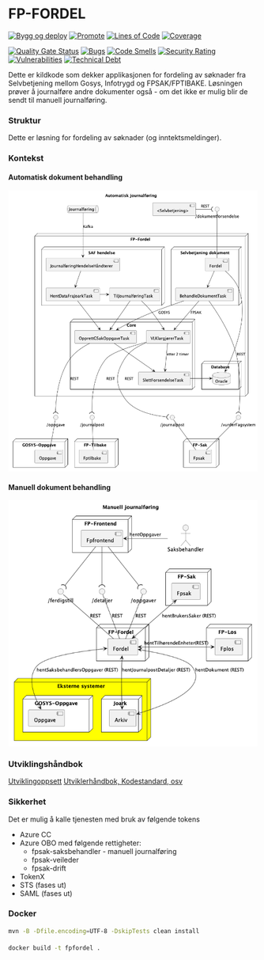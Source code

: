 FP-FORDEL
===============
[![Bygg og deploy](https://github.com/navikt/fpfordel/actions/workflows/build.yml/badge.svg?branch=master)](https://github.com/navikt/fpfordel/actions/workflows/build.yml)
[![Promote](https://github.com/navikt/fpfordel/actions/workflows/promote.yml/badge.svg?branch=master)](https://github.com/navikt/fpfordel/actions/workflows/promote.yml)
[![Lines of Code](https://sonarcloud.io/api/project_badges/measure?project=navikt_fpfordel&metric=ncloc)](https://sonarcloud.io/summary/new_code?id=navikt_fpfordel)
[![Coverage](https://sonarcloud.io/api/project_badges/measure?project=navikt_fpfordel&metric=coverage)](https://sonarcloud.io/summary/new_code?id=navikt_fpfordel)

[![Quality Gate Status](https://sonarcloud.io/api/project_badges/measure?project=navikt_fpfordel&metric=alert_status)](https://sonarcloud.io/dashboard?id=navikt_fpfordel)
[![Bugs](https://sonarcloud.io/api/project_badges/measure?project=navikt_fpfordel&metric=bugs)](https://sonarcloud.io/dashboard?id=navikt_fpfordel)
[![Code Smells](https://sonarcloud.io/api/project_badges/measure?project=navikt_fpfordel&metric=code_smells)](https://sonarcloud.io/summary/new_code?id=navikt_fpfordel)
[![Security Rating](https://sonarcloud.io/api/project_badges/measure?project=navikt_fpfordel&metric=security_rating)](https://sonarcloud.io/summary/new_code?id=navikt_fpfordel)
[![Vulnerabilities](https://sonarcloud.io/api/project_badges/measure?project=navikt_fpfordel&metric=vulnerabilities)](https://sonarcloud.io/summary/new_code?id=navikt_fpfordel)
[![Technical Debt](https://sonarcloud.io/api/project_badges/measure?project=navikt_fpfordel&metric=sqale_index)](https://sonarcloud.io/dashboard?id=navikt_fpfordel)

Dette er kildkode som dekker applikasjonen for fordeling av søknader fra Selvbetjening mellom Gosys, Infotrygd og FPSAK/FPTIBAKE.
Løsningen prøver å journalføre andre dokumenter også - om det ikke er mulig blir de sendt til manuell journalføring.

### Struktur

Dette er løsning for fordeling av søknader (og inntektsmeldinger).

### Kontekst
#### Automatisk dokument behandling
<!-- PlantUml generated from docs/journalføring-diagram.puml. Regenerate Encoded form on https://planttext.com -->
![journalføring-diagram](docs/journalføring-diagram-Automatisk_journalføring.png)
#### Manuell dokument behandling
![manuell_journalføring-diagram-Manuell_journalføring.png](docs%2Fmanuell_journalf%C3%B8ring-diagram-Manuell_journalføring.png)

### Utviklingshåndbok

[Utviklingoppsett](https://confluence.adeo.no/display/LVF/60+Utviklingsoppsett)
[Utviklerhåndbok, Kodestandard, osv](https://confluence.adeo.no/pages/viewpage.action?pageId=190254327)

### Sikkerhet

Det er mulig å kalle tjenesten med bruk av følgende tokens

- Azure CC
- Azure OBO med følgende rettigheter:
    - fpsak-saksbehandler - manuell journalføring
    - fpsak-veileder
    - fpsak-drift
- TokenX
- STS (fases ut)
- SAML (fases ut)

### Docker

```bash
mvn -B -Dfile.encoding=UTF-8 -DskipTests clean install

docker build -t fpfordel .  
```
